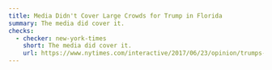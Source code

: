 ```yaml
---
title: Media Didn't Cover Large Crowds for Trump in Florida
summary: The media did cover it.
checks:
  - checker: new-york-times
    short: The media did cover it.
    url: https://www.nytimes.com/interactive/2017/06/23/opinion/trumps-lies.html
---
```

